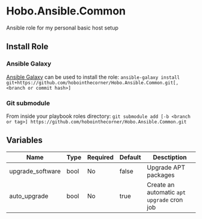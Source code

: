 # Hobo.Ansible.Common
Ansible role for my personal basic host setup

## Install Role
### Ansible Galaxy
[Ansible Galaxy](https://galaxy.ansible.com/docs/using/installing.html) can be used to install the role:
`ansible-galaxy install git+https://github.com/hobointhecorner/Hobo.Ansible.Common.git[,<branch or commit hash>]`

### Git submodule
From inside your playbook roles directory:
`git submodule add [-b <branch or tag>] https://github.com/hobointhecorner/Hobo.Ansible.Common.git`

## Variables
| Name             | Type   | Required | Default | Desctiption |
|------------------|--------|----------|---------|-------------|
| upgrade_software | bool   | No       | false   | Upgrade APT packages |
| auto_upgrade     | bool   | No       | true    | Create an automatic `apt upgrade` cron job |
